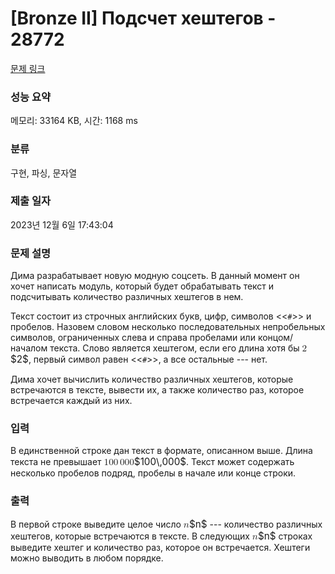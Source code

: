 # [Bronze II] Подсчет хештегов - 28772 

[문제 링크](https://www.acmicpc.net/problem/28772) 

### 성능 요약

메모리: 33164 KB, 시간: 1168 ms

### 분류

구현, 파싱, 문자열

### 제출 일자

2023년 12월 6일 17:43:04

### 문제 설명

<p>Дима разрабатывает новую модную соцсеть. В данный момент он хочет написать модуль, который будет обрабатывать текст и подсчитывать количество различных хештегов в нем.</p>

<p>Текст состоит из строчных английских букв, цифр, символов <<<code>#</code>>> и пробелов. Назовем словом несколько последовательных непробельных символов, ограниченных слева и справа пробелами или концом/началом текста. Слово является хештегом, если его длина хотя бы <mjx-container class="MathJax" jax="CHTML" style="font-size: 109%; position: relative;"><mjx-math class="MJX-TEX" aria-hidden="true"><mjx-mn class="mjx-n"><mjx-c class="mjx-c32"></mjx-c></mjx-mn></mjx-math><mjx-assistive-mml unselectable="on" display="inline"><math xmlns="http://www.w3.org/1998/Math/MathML"><mn>2</mn></math></mjx-assistive-mml><span aria-hidden="true" class="no-mathjax mjx-copytext">$2$</span></mjx-container>, первый символ равен <<<code>#</code>>>, а все остальные --- нет.</p>

<p>Дима хочет вычислить количество различных хештегов, которые встречаются в тексте, вывести их, а также количество раз, которое встречается каждый из них.</p>

### 입력 

 <p>В единственной строке дан текст в формате, описанном выше. Длина текста не превышает <mjx-container class="MathJax" jax="CHTML" style="font-size: 109%; position: relative;"><mjx-math class="MJX-TEX" aria-hidden="true"><mjx-mn class="mjx-n"><mjx-c class="mjx-c31"></mjx-c><mjx-c class="mjx-c30"></mjx-c><mjx-c class="mjx-c30"></mjx-c></mjx-mn><mjx-mstyle><mjx-mspace style="width: 0.167em;"></mjx-mspace></mjx-mstyle><mjx-mn class="mjx-n"><mjx-c class="mjx-c30"></mjx-c><mjx-c class="mjx-c30"></mjx-c><mjx-c class="mjx-c30"></mjx-c></mjx-mn></mjx-math><mjx-assistive-mml unselectable="on" display="inline"><math xmlns="http://www.w3.org/1998/Math/MathML"><mn>100</mn><mstyle scriptlevel="0"><mspace width="0.167em"></mspace></mstyle><mn>000</mn></math></mjx-assistive-mml><span aria-hidden="true" class="no-mathjax mjx-copytext">$100\,000$</span></mjx-container>. Текст может содержать несколько пробелов подряд, пробелы в начале или конце строки.</p>

### 출력 

 <p>В первой строке выведите целое число <mjx-container class="MathJax" jax="CHTML" style="font-size: 109%; position: relative;"><mjx-math class="MJX-TEX" aria-hidden="true"><mjx-mi class="mjx-i"><mjx-c class="mjx-c1D45B TEX-I"></mjx-c></mjx-mi></mjx-math><mjx-assistive-mml unselectable="on" display="inline"><math xmlns="http://www.w3.org/1998/Math/MathML"><mi>n</mi></math></mjx-assistive-mml><span aria-hidden="true" class="no-mathjax mjx-copytext">$n$</span></mjx-container> --- количество различных хештегов, которые встречаются в тексте. В следующих <mjx-container class="MathJax" jax="CHTML" style="font-size: 109%; position: relative;"><mjx-math class="MJX-TEX" aria-hidden="true"><mjx-mi class="mjx-i"><mjx-c class="mjx-c1D45B TEX-I"></mjx-c></mjx-mi></mjx-math><mjx-assistive-mml unselectable="on" display="inline"><math xmlns="http://www.w3.org/1998/Math/MathML"><mi>n</mi></math></mjx-assistive-mml><span aria-hidden="true" class="no-mathjax mjx-copytext">$n$</span></mjx-container> строках выведите хештег и количество раз, которое он встречается. Хештеги можно выводить в любом порядке.</p>

